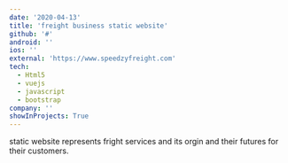 ```yaml
---
date: '2020-04-13'
title: 'freight business static website'
github: '#'
android: ''
ios: ''
external: 'https://www.speedzyfreight.com'
tech:
  - Html5
  - vuejs
  - javascript
  - bootstrap
company: ''
showInProjects: True
---
```


static website represents fright services and its orgin and their futures for their customers.
